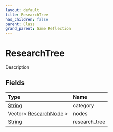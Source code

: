 ```yaml
---
layout: default
title: ResearchTree
has_children: false
parent: Class
grand_parent: Game Reflection
---
```

# ResearchTree
Description 

## Fields

| Type | Name |
|:----------|:--------------|
| [String](/riftbreaker-wiki/docs/game-reflection/components/string/) | category |
| Vector< [ResearchNode](/riftbreaker-wiki/docs/game-reflection/classes/research_node/) > | nodes |
| [String](/riftbreaker-wiki/docs/game-reflection/components/string/) | research_tree |

